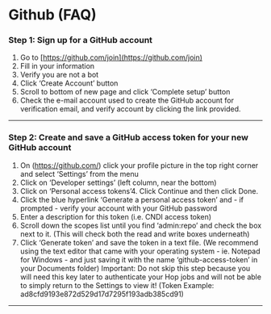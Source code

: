 # Github (FAQ)

### Step 1: Sign up for a GitHub account

1. Go to [https://github.com/join](https://github.com/join)
2. Fill in your information
3. Verify you are not a bot
4. Click ‘Create Account’ button
5. Scroll to bottom of new page and click ‘Complete setup’ button
6. Check the e-mail account used to create the GitHub account for verification
   email, and verify account by clicking the link provided.

---

### Step 2: Create and save a GitHub access token for your new GitHub account

1. On (https://github.com/) click your profile picture in the top right corner
   and select ‘Settings’ from the menu
2. Click on ‘Developer settings’ (left column, near the bottom)
3. Click on ‘Personal access tokens’4. Click Continue and then click Done.
4. Click the blue hyperlink ‘Generate a personal access token’ and - if
   prompted - verify your account with your GitHub password
5. Enter a description for this token (i.e. CNDI access token)
6. Scroll down the scopes list until you find ‘admin:repo’ and check the box
   next to it. (This will check both the read and write boxes underneath)
7. Click ‘Generate token’ and save the token in a text file. (We recommend using
   the text editor that came with your operating system - ie. Notepad for
   Windows - and just saving it with the name ‘github-access-token’ in your
   Documents folder) Important: Do not skip this step because you will need this
   key later to authenticate your Hop jobs and will not be able to simply return
   to the Settings to view it! (Token Example:
   ad8cfd9193e872d529d17d7295f193adb385cd91)

---
